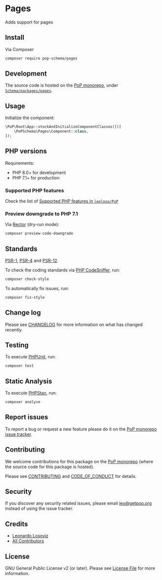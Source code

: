 # Pages

<!--
[![Build Status][ico-travis]][link-travis]
[![Quality Score][ico-code-quality]][link-code-quality]
[![Software License][ico-license]](LICENSE.md)
[![Latest Version on Packagist][ico-version]][link-packagist]
[![Coverage Status][ico-scrutinizer]][link-scrutinizer]
[![Total Downloads][ico-downloads]][link-downloads]
-->

Adds support for pages

## Install

Via Composer

``` bash
composer require pop-schema/pages
```

## Development

The source code is hosted on the [PoP monorepo](https://github.com/leoloso/PoP), under [`Schema/packages/pages`](https://github.com/leoloso/PoP/tree/master/layers/Schema/packages/pages).

## Usage

Initialize the component:

``` php
\PoP\Root\App::stockAndInitializeComponentClasses([([
    \PoPSchema\Pages\Component::class,
]);
```

## PHP versions

Requirements:

- PHP 8.0+ for development
- PHP 7.1+ for production

### Supported PHP features

Check the list of [Supported PHP features in `leoloso/PoP`](https://github.com/leoloso/PoP/blob/master/docs/supported-php-features.md)

### Preview downgrade to PHP 7.1

Via [Rector](https://github.com/rectorphp/rector) (dry-run mode):

```bash
composer preview-code-downgrade
```

## Standards

[PSR-1](https://www.php-fig.org/psr/psr-1), [PSR-4](https://www.php-fig.org/psr/psr-4) and [PSR-12](https://www.php-fig.org/psr/psr-12).

To check the coding standards via [PHP CodeSniffer](https://github.com/squizlabs/PHP_CodeSniffer), run:

``` bash
composer check-style
```

To automatically fix issues, run:

``` bash
composer fix-style
```

## Change log

Please see [CHANGELOG](CHANGELOG.md) for more information on what has changed recently.

## Testing

To execute [PHPUnit](https://phpunit.de/), run:

``` bash
composer test
```

## Static Analysis

To execute [PHPStan](https://github.com/phpstan/phpstan), run:

``` bash
composer analyse
```

## Report issues

To report a bug or request a new feature please do it on the [PoP monorepo issue tracker](https://github.com/leoloso/PoP/issues).

## Contributing

We welcome contributions for this package on the [PoP monorepo](https://github.com/leoloso/PoP) (where the source code for this package is hosted).

Please see [CONTRIBUTING](CONTRIBUTING.md) and [CODE_OF_CONDUCT](CODE_OF_CONDUCT.md) for details.

## Security

If you discover any security related issues, please email leo@getpop.org instead of using the issue tracker.

## Credits

- [Leonardo Losoviz][link-author]
- [All Contributors][link-contributors]

## License

GNU General Public License v2 (or later). Please see [License File](LICENSE.md) for more information.

[ico-version]: https://img.shields.io/packagist/v/pop-schema/pages.svg?style=flat-square
[ico-license]: https://img.shields.io/badge/license-GPLv2-brightgreen.svg?style=flat-square
[ico-travis]: https://img.shields.io/travis/pop-schema/pages/master.svg?style=flat-square
[ico-scrutinizer]: https://img.shields.io/scrutinizer/coverage/g/pop-schema/pages.svg?style=flat-square
[ico-code-quality]: https://img.shields.io/scrutinizer/g/pop-schema/pages.svg?style=flat-square
[ico-downloads]: https://img.shields.io/packagist/dt/pop-schema/pages.svg?style=flat-square

[link-packagist]: https://packagist.org/packages/pop-schema/pages
[link-travis]: https://travis-ci.org/pop-schema/pages
[link-scrutinizer]: https://scrutinizer-ci.com/g/pop-schema/pages/code-structure
[link-code-quality]: https://scrutinizer-ci.com/g/pop-schema/pages
[link-downloads]: https://packagist.org/packages/pop-schema/pages
[link-author]: https://github.com/leoloso
[link-contributors]: ../../../../../../contributors
